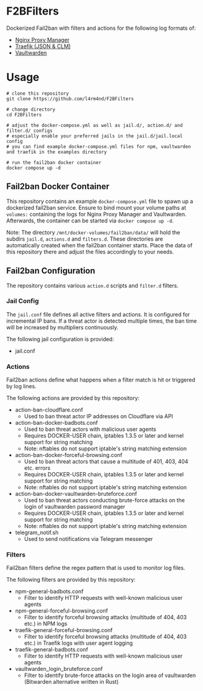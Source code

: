# F2BFilters
Dockerized Fail2ban with filters and actions for the following log formats of:

- [Nginx Proxy Manager](https://github.com/NginxProxyManager/nginx-proxy-manager)
- [Traefik (JSON & CLM)](https://github.com/traefik/traefik)
- [Vaultwarden](https://github.com/dani-garcia/vaultwarden)

# Usage

````
# clone this repository
git clone https://github.com/l4rm4nd/F2BFilters

# change directory
cd F2BFilters

# adjust the docker-compose.yml as well as jail.d/, action.d/ and filter.d/ configs
# especially enable your preferred jails in the jail.d/jail.local config
# you can find example docker-compose.yml files for npm, vaultwarden and traefik in the examples directory

# run the fail2ban docker container
docker compose up -d
````

## Fail2ban Docker Container

This repository contains an example `docker-compose.yml` file to spawn up a dockerized fail2ban service. Ensure to bind mount your volume paths at `volumes:` containing the logs for Nginx Proxy Manager and Vaultwarden. Afterwards, the container can be started via `docker compose up -d`.

Note: The directory `/mnt/docker-volumes/fail2ban/data/` will hold the subdirs `jail.d`, `actions.d` and `filters.d`. These directories are automatically created when the fail2ban container starts. Place the data of this repository there and adjust the files accordingly to your needs.

## Fail2ban Configuration

The repository contains various `action.d` scripts and `filter.d` filters.

### Jail Config

The `jail.conf` file defines all active filters and actions. It is configured for incremental IP bans. If a threat actor is detected multiple times, the ban time will be increased by multipliers continuously.

The following jail configuration is provided:

- jail.conf


### Actions

Fail2ban actions define what happens when a filter match is hit or triggered by log lines.

The following actions are provided by this repository:

- action-ban-cloudflare.conf
  - Used to ban threat actor IP addresses on Cloudflare via API
- action-ban-docker-badbots.conf
  - Used to ban threat actors with malicious user agents
  - Requires DOCKER-USER chain, iptables 1.3.5 or later and kernel support for string matching
  - Note: nftables do not support iptable's string matching extension
- action-ban-docker-forceful-browsing.conf
  - Used to ban threat actors that cause a multitude of 401, 403, 404 etc. errors
  - Requires DOCKER-USER chain, iptables 1.3.5 or later and kernel support for string matching
  - Note: nftables do not support iptable's string matching extension
- action-ban-docker-vaultwarden-bruteforce.conf
  - Used to ban threat actors conducting brute-force attacks on the login of vaultwarden password manager
  - Requires DOCKER-USER chain, iptables 1.3.5 or later and kernel support for string matching
  - Note: nftables do not support iptable's string matching extension  
- telegram_notif.sh
  - Used to send notifications via Telegram messenger

### Filters

Fail2ban filters define the regex pattern that is used to monitor log files.

The following filters are provided by this repository:

- npm-general-badbots.conf
  - Filter to identify HTTP requests with well-known malicious user agents
- npm-general-forceful-browsing.conf
  - Filter to identify forceful browsing attacks (multitude of 404, 403 etc.) in NPM logs
- traefik-general-forceful-browsing.conf
  - Filter to identify forceful browsing attacks (multitude of 404, 403 etc.) in Traefik logs with user agent logging
- traefik-general-badbots.conf
  - Filter to identify HTTP requests with well-known malicious user agents
- vaultwarden_login_bruteforce.conf
  - Filter to identify brute-force attacks on the login area of vaultwarden (Bitwarden alternative written in Rust)
